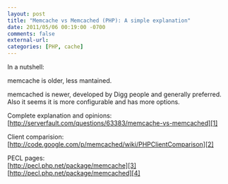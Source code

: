 ```yaml
---
layout: post
title: "Memcache vs Memcached (PHP): A simple explanation"
date: 2011/05/06 00:19:00 -0700
comments: false
external-url:
categories: [PHP, cache]
---
```



In a nutshell:

memcache is older, less mantained.

memcached is newer, developed by Digg people and generally preferred. Also 
it seems it is more configurable and has more options.

Complete explanation and opinions: [http://serverfault.com/questions/63383/memcache-vs-memcached][1] 

Client comparision: [http://code.google.com/p/memcached/wiki/PHPClientComparison][2] 

PECL pages:  
[http://pecl.php.net/package/memcache][3]  
[http://pecl.php.net/package/memcached][4]



[1]: http://serverfault.com/questions/63383/memcache-vs-memcached
[2]: http://code.google.com/p/memcached/wiki/PHPClientComparison
[3]: http://pecl.php.net/package/memcache
[4]: http://pecl.php.net/package/memcached